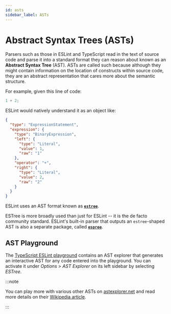```yaml
---
id: asts
sidebar_label: ASTs
---
```


# Abstract Syntax Trees (ASTs)

Parsers such as those in ESLint and TypeScript read in the text of source code and parse it into a standard format they can reason about known as an **Abstract Syntax Tree** (AST).
ASTs are called such because although they might contain information on the location of constructs within source code, they are an abstract representation that cares more about the semantic structure.

For example, given this line of code:

```js
1 + 2;
```

ESLint would natively understand it as an object like:

```json
{
  "type": "ExpressionStatement",
  "expression": {
    "type": "BinaryExpression",
    "left": {
      "type": "Literal",
      "value": 1,
      "raw": "1"
    },
    "operator": "+",
    "right": {
      "type": "Literal",
      "value": 2,
      "raw": "2"
    }
  }
}
```

ESLint uses an AST format known as **[`estree`]**.

ESTree is more broadly used than just for ESLint -- it is the de facto community standard.
ESLint's built-in parser that outputs an `estree`-shaped AST is also a separate package, called **[`espree`]**.

## AST Playground

The [TypeScript ESLint playground](https://typescript-eslint.io/play#showAST=es) contains an AST explorer that generates an interactive AST for any code entered into the playground.
You can activate it under _Options_ > _AST Explorer_ on its left sidebar by selecting _ESTree_.

:::note

You can play more with various other ASTs on [astexplorer.net] and read more details on their [Wikipedia article](https://en.wikipedia.org/wiki/Abstract_syntax_tree).

:::

[astexplorer.net]: https://astexplorer.net
[`espree`]: https://github.com/eslint/espree
[`estree`]: https://github.com/estree/estree

